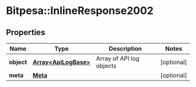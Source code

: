 # Bitpesa::InlineResponse2002

## Properties
Name | Type | Description | Notes
------------ | ------------- | ------------- | -------------
**object** | [**Array&lt;ApiLogBase&gt;**](ApiLogBase.md) | Array of API log objects | [optional] 
**meta** | [**Meta**](Meta.md) |  | [optional] 


